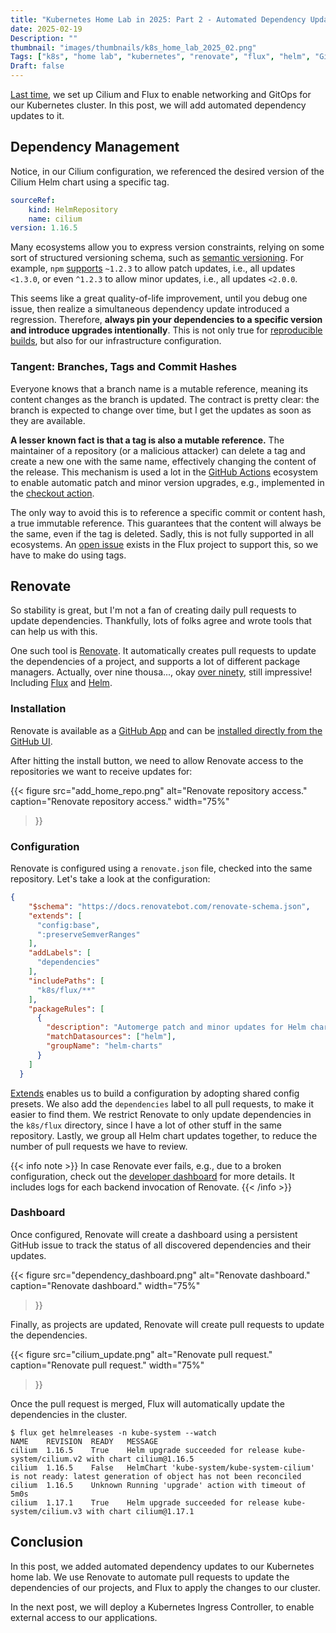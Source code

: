 ```yaml
---
title: "Kubernetes Home Lab in 2025: Part 2 - Automated Dependency Updates"
date: 2025-02-19
Description: ""
thumbnail: "images/thumbnails/k8s_home_lab_2025_02.png"
Tags: ["k8s", "home lab", "kubernetes", "renovate", "flux", "helm", "GitHub"]
Draft: false
---
```


[Last time](/post/k8s_home_lab_2025_01/), we set up Cilium and Flux to enable
networking and GitOps for our Kubernetes cluster. In this post, we will add
automated dependency updates to it.

## Dependency Management

Notice, in our Cilium configuration, we referenced the desired version of the
Cilium Helm chart using a specific tag.

```yaml
sourceRef:
    kind: HelmRepository
    name: cilium
version: 1.16.5
```

Many ecosystems allow you to express version constraints, relying on some
sort of structured versioning schema, such as [semantic versioning](https://semver.org/).
For example, `npm`
[supports](https://docs.npmjs.com/cli/v11/configuring-npm/package-json#dependencies)
`~1.2.3` to allow patch updates, i.e., all updates `<1.3.0`, or even `^1.2.3` to
allow minor updates, i.e., all updates `<2.0.0`.

This seems like a great quality-of-life improvement, until you debug one issue,
then realize a simultaneous dependency update introduced a regression.
Therefore, **always pin your dependencies to a specific version and introduce
upgrades intentionally**. This is not only true for
[reproducible builds](https://reproducible-builds.org/),
but also for our infrastructure configuration.

### Tangent: Branches, Tags and Commit Hashes

Everyone knows that a branch name is a mutable reference, meaning its content
changes as the branch is updated. The contract is pretty clear: the branch is
expected to change over time, but I get the updates as soon as they are available.

**A lesser known fact is that a tag is also a mutable reference.** The maintainer
of a repository (or a malicious attacker) can delete a tag and create a new one
with the same name, effectively changing the content of the release. This mechanism
is used a lot in the
[GitHub Actions](https://docs.github.com/en/actions)
ecosystem to enable automatic patch and minor version upgrades, e.g., implemented in the
[checkout action](https://github.com/actions/checkout/blob/v4/.github/workflows/update-main-version.yml).

The only way to avoid this is to reference a specific commit or content hash, a
true immutable reference. This guarantees that the content will always be the
same, even if the tag is deleted. Sadly, this is not fully supported in all ecosystems.
An [open issue](https://github.com/fluxcd/image-automation-controller/issues/165)
exists in the Flux project to support this, so we have to make do using tags.

## Renovate

So stability is great, but I'm not a fan of creating daily pull requests to
update dependencies. Thankfully, lots of folks agree and wrote tools that can help
us with this.

One such tool is [Renovate](https://github.com/renovatebot/renovate). It
automatically creates pull requests to update the dependencies of a project, and
supports a lot of different package managers. Actually, over nine thousa...,
okay [over ninety](https://docs.renovatebot.com/modules/manager/), still impressive!
Including
[Flux](https://docs.renovatebot.com/modules/manager/flux/) and
[Helm](https://docs.renovatebot.com/modules/manager/helm-values/).

### Installation

Renovate is available as a
[GitHub App](https://docs.github.com/en/apps/creating-github-apps/about-creating-github-apps/about-creating-github-apps)
and can be [installed directly from the GitHub UI](https://github.com/apps/renovate).

After hitting the install button, we need to allow Renovate access to the
repositories we want to receive updates for:

{{< figure
    src="add_home_repo.png"
    alt="Renovate repository access."
    caption="Renovate repository access."
    width="75%"
>}}

### Configuration

Renovate is configured using a `renovate.json` file, checked into the same repository.
Let's take a look at the configuration:

```json
{
    "$schema": "https://docs.renovatebot.com/renovate-schema.json",
    "extends": [
      "config:base",
      ":preserveSemverRanges"
    ],
    "addLabels": [
      "dependencies"
    ],
    "includePaths": [
      "k8s/flux/**"
    ],
    "packageRules": [
      {
        "description": "Automerge patch and minor updates for Helm charts",
        "matchDatasources": ["helm"],
        "groupName": "helm-charts"
      }
    ]
  }
```

[Extends](https://docs.renovatebot.com/config-presets/) enables us to build a
configuration by adopting shared config presets. We also add the `dependencies`
label to all pull requests, to make it easier to find them. We restrict Renovate
to only update dependencies in the `k8s/flux` directory, since I have a lot of
other stuff in the same repository. Lastly, we group all Helm chart updates
together, to reduce the number of pull requests we have to review.

{{< info note >}}
In case Renovate ever fails, e.g., due to a broken configuration, check out
the [developer dashboard](https://developer.mend.io/) for more details. It
includes logs for each backend invocation of Renovate.
{{< /info >}}

### Dashboard

Once configured, Renovate will create a dashboard using a persistent GitHub
issue to track the status of all discovered dependencies and their updates.

{{< figure
    src="dependency_dashboard.png"
    alt="Renovate dashboard."
    caption="Renovate dashboard."
    width="75%"
>}}

Finally, as projects are updated, Renovate will create pull requests to update
the dependencies.

{{< figure
    src="cilium_update.png"
    alt="Renovate pull request."
    caption="Renovate pull request."
    width="75%"
>}}

Once the pull request is merged, Flux will automatically update the dependencies
in the cluster.

```console
$ flux get helmreleases -n kube-system --watch
NAME    REVISION  READY   MESSAGE
cilium  1.16.5    True    Helm upgrade succeeded for release kube-system/cilium.v2 with chart cilium@1.16.5
cilium  1.16.5    False   HelmChart 'kube-system/kube-system-cilium' is not ready: latest generation of object has not been reconciled
cilium  1.16.5    Unknown Running 'upgrade' action with timeout of 5m0s
cilium  1.17.1    True    Helm upgrade succeeded for release kube-system/cilium.v3 with chart cilium@1.17.1
```

## Conclusion

In this post, we added automated dependency updates to our Kubernetes home lab.
We use Renovate to automate pull requests to update the dependencies of our projects,
and Flux to apply the changes to our cluster.

In the next post, we will deploy a Kubernetes Ingress Controller, to enable
external access to our applications.

